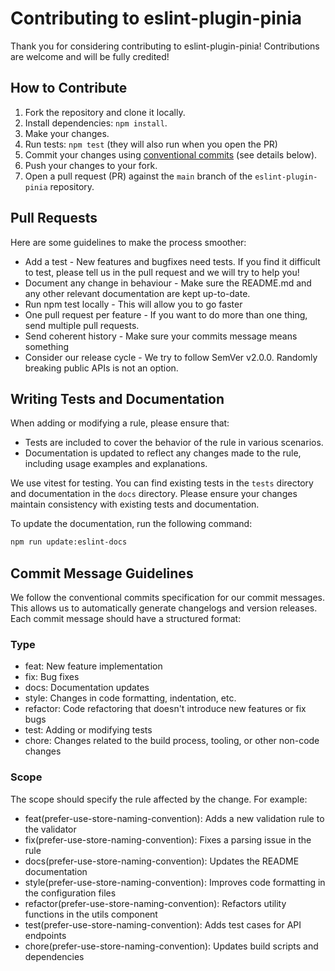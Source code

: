 # Contributing to eslint-plugin-pinia

Thank you for considering contributing to eslint-plugin-pinia! Contributions are welcome and will be fully credited!

## How to Contribute

1. Fork the repository and clone it locally.
2. Install dependencies: `npm install`.
3. Make your changes.
4. Run tests: `npm test` (they will also run when you open the PR)
5. Commit your changes using [conventional commits](https://www.conventionalcommits.org/) (see details below).
6. Push your changes to your fork.
7. Open a pull request (PR) against the `main` branch of the `eslint-plugin-pinia` repository.

## Pull Requests

Here are some guidelines to make the process smoother:

- Add a test - New features and bugfixes need tests. If you find it difficult to test, please tell us in the pull request and we will try to help you!
- Document any change in behaviour - Make sure the README.md and any other relevant documentation are kept up-to-date.
- Run npm test locally - This will allow you to go faster
- One pull request per feature - If you want to do more than one thing, send multiple pull requests.
- Send coherent history - Make sure your commits message means something
- Consider our release cycle - We try to follow SemVer v2.0.0. Randomly breaking public APIs is not an option.

## Writing Tests and Documentation

When adding or modifying a rule, please ensure that:

- Tests are included to cover the behavior of the rule in various scenarios.
- Documentation is updated to reflect any changes made to the rule, including usage examples and explanations.

We use vitest for testing. You can find existing tests in the `tests` directory and documentation in the `docs` directory. Please ensure your changes maintain consistency with existing tests and documentation.

To update the documentation, run the following command:

```sh
npm run update:eslint-docs
```

## Commit Message Guidelines

We follow the conventional commits specification for our commit messages. This allows us to automatically generate changelogs and version releases. Each commit message should have a structured format:

### Type

- feat: New feature implementation
- fix: Bug fixes
- docs: Documentation updates
- style: Changes in code formatting, indentation, etc.
- refactor: Code refactoring that doesn't introduce new features or fix bugs
- test: Adding or modifying tests
- chore: Changes related to the build process, tooling, or other non-code changes

### Scope

The scope should specify the rule affected by the change. For example:

- feat(prefer-use-store-naming-convention): Adds a new validation rule to the validator
- fix(prefer-use-store-naming-convention): Fixes a parsing issue in the rule
- docs(prefer-use-store-naming-convention): Updates the README documentation
- style(prefer-use-store-naming-convention): Improves code formatting in the configuration files
- refactor(prefer-use-store-naming-convention): Refactors utility functions in the utils component
- test(prefer-use-store-naming-convention): Adds test cases for API endpoints
- chore(prefer-use-store-naming-convention): Updates build scripts and dependencies
